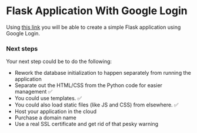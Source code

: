 # Flask Application With Google Login

Using [this link](https://realpython.com/flask-google-login/) you will be able to create a simple Flask application using Google Login.

### Next steps

Your next step could be to do the following:

- Rework the database initialization to happen separately from running the application
- Separate out the HTML/CSS from the Python code for easier management ✅
- You could use templates. ✅
- You could also load static files (like JS and CSS) from elsewhere. ✅
- Host your application in the cloud
- Purchase a domain name
- Use a real SSL certificate and get rid of that pesky warning
